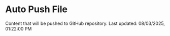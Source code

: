 # Auto Push File

Content that will be pushed to GitHub repository.
Last updated: 08/03/2025, 01:22:00 PM